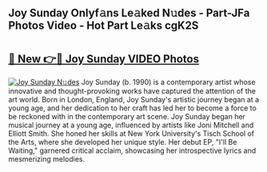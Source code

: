 ## Joy Sunday Onlyf𝚊ns Le𝚊ked N𝚞des - Part-JFa Photos Video - Hot Part Le𝚊ks cgK2S

# <h2><a href="http://ab89999.deff.icu/?id=Joy+Sunday">🔗 New 👉🔴 Joy Sunday VIDEO Photos</a></h2>

[![Joy Sunday N𝚞des](https://i.imgur.com/rIISA9y.gif)](http://ab89999.deff.icu/?id=Joy+Sunday)
Joy Sunday (b. 1990) is a contemporary artist whose innovative and thought-provoking works have captured the attention of the art world. Born in London, England, Joy Sunday's artistic journey began at a young age, and her dedication to her craft has led her to become a force to be reckoned with in the contemporary art scene. Joy Sunday began her musical journey at a young age, influenced by artists like Joni Mitchell and Elliott Smith. She honed her skills at New York University's Tisch School of the Arts, where she developed her unique style. Her debut EP, "I'll Be Waiting," garnered critical acclaim, showcasing her introspective lyrics and mesmerizing melodies.
